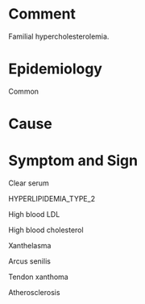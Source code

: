 # Comment

Familial hypercholesterolemia.

# Epidemiology

Common

# Cause

# Symptom and Sign

Clear serum

HYPERLIPIDEMIA_TYPE_2

High blood LDL

High blood cholesterol

Xanthelasma

Arcus senilis

Tendon xanthoma

Atherosclerosis
